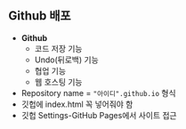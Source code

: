## Github 배포

* **Github**
  * 코드 저장 기능
  * Undo(뒤로백) 기능
  * 협업 기능
  * 웹 호스팅 기능
* Repository name = ```"아이디".github.io``` 형식
* 깃헙에 index.html 꼭 넣어줘야 함
* 깃헙 Settings-GitHub Pages에서 사이트 접근

